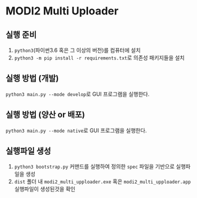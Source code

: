 # MODI2 Multi Uploader

실행 준비
--
1. `python3`(파이썬3.6 혹은 그 이상의 버전)를 컴퓨터에 설치
2. `python3 -m pip install -r requirements.txt`로 의존성 패키지들을 설치

실행 방법 (개발)
--
`python3 main.py --mode develop`로 GUI 프로그램을 실행한다.

실행 방법 (양산 or 배포)
--
`python3 main.py --mode native`로 GUI 프로그램을 실행한다.

실행파일 생성
--
1. `python3 bootstrap.py` 커맨드를 실행하여 정의한 `spec` 파일을 기반으로 실행파일을 생성
2. `dist` 폴더 내 `modi2_multi_upploader.exe` 혹은 `modi2_multi_upploader.app` 실행파일이 생성된것을 확인